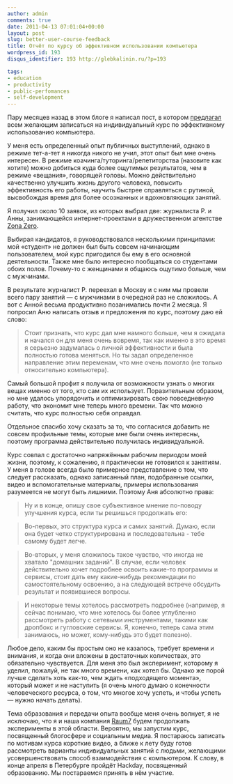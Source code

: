 ```yaml
---
author: admin
comments: true
date: 2011-04-13 07:01:04+00:00
layout: post
slug: better-user-course-feedback
title: Отчёт по курсу об эффективном использовании компьютера
wordpress_id: 193
disqus_identifier: 193 http://glebkalinin.ru/?p=193

tags:
- education
- productivity
- public-perfomances
- self-development
---
```


Пару месяцев назад в этом блоге я написал пост, в котором [предлагал](http://glebkalinin.ru/better-user-course/) всем желающим записаться на индивидуальный курс по эффективному использованию компьютера. 

У меня есть определенный опыт публичных выступлений, однако в режиме тет-а-тет я никогда никого не учил, этот опыт был мне очень интересен. В режиме коачинга/туторинга/репетиторства (назовите как хотите) можно добиться куда более ощутимых результатов, чем в режиме «вещания», говорящей головы. Можно действительно качественно улучшить жизнь другого человека, повысить эффективность его работы, научить быстрее справляться с рутиной, высвобождая  время для более осознанных и вдохновляющих занятий. 

Я получил около 10 заявок, из которых выбрал две: журналиста Р. и Анны, занимающейся интернет-проектами в дружественном агентстве [Zona Zero](http://www.zonazero.ru/). 

Выбирая кандидатов, я руководствовался несколькими принципами: мой «студент» не должен был быть совсем начинающим пользователем, мой курс пригодился бы ему в его основной деятельности. Также мне было интересно  пообщаться со студентами обоих полов. Почему-то с женщинами я общаюсь ощутимо больше, чем с мужчинами.

В результате журналист Р. переехал в Москву и с ним мы провели всего пару занятий — с мужчинами в очередной раз не сложилось. А вот с Анной весьма продуктивно позанимались почти 2 месяца. Я попросил Аню написать отзыв и предложения по курс, поэтому даю ей слово:

<!-- more -->

> Стоит признать, что курс дал мне намного больше, чем я ожидала и начался он для меня очень вовремя, так как именно в это время я серьезно задумалась о личной эффективности и была полностью готова меняться. Но ты задал определенное направление этим переменам, что мне очень помогло (не только относительно компьютера).

Самый большой профит я получила от возможности узнать о многих вещах именно от того, кто сам их использует. Поразительным образом, но мне удалось упорядочить и оптимизировать свою повседневную работу, что экономит мне теперь много времени. Так что можно считать, что курс полностью себя оправдал. 

Отдельное спасибо хочу сказать за то, что согласился добавить не совсем профильные темы, которые мне были очень интересны, поэтому программа действительно получилась индивидуальной.

Курс совпал с достаточно напряжённым рабочим периодом моей жизни, поэтому, к сожалению, я практически не готовился к занятиям. У меня в голове всегда было примерное представление о том, что следует рассказать, однако записанный план, подобранные ссылки, видео и вспомогательные материалы, примеры использования разумеется не могут быть лишними. Поэтому Аня абсолютно права:

> Ну и в конце, опишу свое субъективное мнение по-поводу улучшения курса, если ты решишься продолжать его:

> Во-первых, это структура курса и самих занятий. Думаю, если она будет четко структурирована и последовательна - тебе самому будет легче.

> Во-вторых, у меня сложилось такое чувство, что иногда не хватало "домашних заданий". В случае, если человек действительно хочет подробнее освоить какие-то программы и сервисы, стоит дать ему какие-нибудь рекомендации по самостоятельному освоению, а на следующей встрече обсудить результат и появившиеся вопросы. 

> И некоторые темы хотелось рассмотреть подробнее (например, я сейчас понимаю, что мне хотелось бы более углубленно рассмотреть работу с сетевыми инструментами, такими как дропбокс и гугловские сервисы. Я, конечно, теперь сама этим занимаюсь, но может, кому-нибудь это будет полезно).

Любое дело, каким бы простым оно не казалось, требует времени и внимания, и когда они вложены в достаточных количествах, это обязательно чувствуется. Для меня это был эксперимент, которому я уделил, пожалуй, не так много времени, как хотел бы. Однако же порой лучше сделать хоть как-то, чем ждать «подходящего момента», который может и не наступить (я очень много думаю о конечности человеческого ресурса, о том, что многое хочу успеть, и чтобы успеть — нужно начать делать).

Тема образования и передачи опыта вообще меня очень волнует, я не исключаю, что я и наша компания [Raum7](http://raum-7.com/) будем продолжать эксперименты в этой области. Вероятно, мы запустим курс, посвященный блогосфере и социальным медиа. Я постараюсь записать по мотивам курса короткие видео, а ближе к лету буду готов рассмотреть варианты индивидуальных занятий с людьми, желающими усовершенствовать способ взаимодействия с компьютером. К слову, в конце апреля в Петербурге пройдёт Hackday, посвященный образованию. Мы постараемся принять в нём участие.